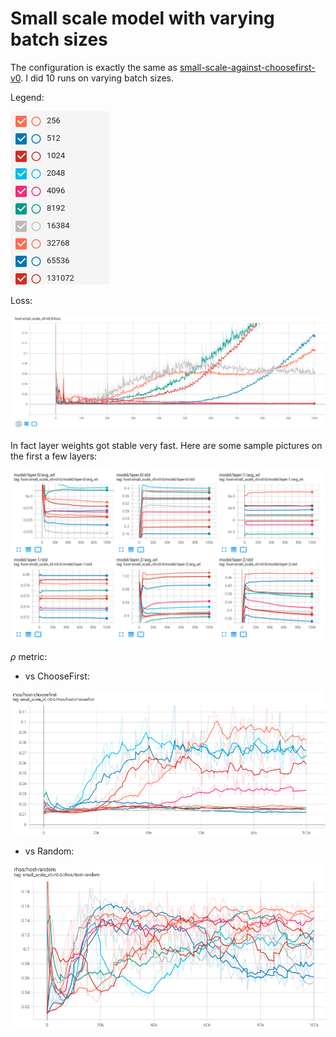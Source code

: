 # Small scale model with varying batch sizes
The configuration is exactly the same as [small-scale-against-choosefirst-v0](small-scale-against-choosefirst-v0). I did 10 runs on varying batch sizes.

Legend:

![legend](legend.png)

Loss:

![loss](loss.png)

In fact layer weights got stable very fast. Here are some sample pictures on the first a few layers:

![layer-weights](layer-weights.png)

$\rho$ metric:
 - vs ChooseFirst:
 
 ![vs-choosefirst](vs_choosefirst.png)

 - vs Random:
 
 ![vs-random](vs_random.png)
